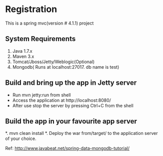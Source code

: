 # Registration

This is a spring mvc(version # 4.1.1) project

## System Requirements
1. Java 1.7.x
2. Maven 3.x
3. Tomcat/Jboss/Jetty/Weblogic(Optional)
4. Mongodb( Runs at localhost:27017. db name is test)

## Build and bring up the app in Jetty server
* Run mvn jetty:run from shell
* Access the application at http://localhost:8080/
* After use stop the server by pressing Ctrl+C from the shell

## Build the app in your favourite app server
*. mvn clean install
*. Deploy the war from/target/ to the application server of your choice.


Ref: http://www.javabeat.net/spring-data-mongodb-tutorial/


